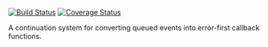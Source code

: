 [![Build Status](https://travis-ci.org/bigeasy/cliffhanger.svg?branch=master)](https://travis-ci.org/bigeasy/cliffhanger) [![Coverage Status](https://coveralls.io/repos/bigeasy/cliffhanger/badge.svg?branch=master&service=github)](https://coveralls.io/github/bigeasy/cliffhanger?branch=master)

A continuation system for converting queued events into error-first callback functions.
